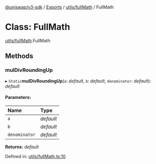 [@uniswap/v3-sdk](../README.md) / [Exports](../modules.md) / [utils/fullMath](../modules/utils_fullmath.md) / FullMath

# Class: FullMath

[utils/fullMath](../modules/utils_fullmath.md).FullMath

## Methods

### mulDivRoundingUp

▸ `Static`**mulDivRoundingUp**(`a`: *default*, `b`: *default*, `denominator`: *default*): *default*

#### Parameters:

| Name | Type |
| :------ | :------ |
| `a` | *default* |
| `b` | *default* |
| `denominator` | *default* |

**Returns:** *default*

Defined in: [utils/fullMath.ts:10](https://github.com/Uniswap/uniswap-v3-sdk/blob/c42b4d4/src/utils/fullMath.ts#L10)
